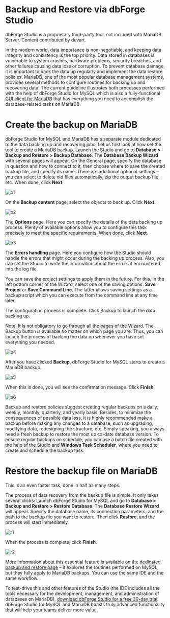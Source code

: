 # Backup and Restore via dbForge Studio

dbForge Studio is a proprietary third-party tool, not included with MariaDB Server. Content contributed by devart.

In the modern world, data importance is non-negotiable, and keeping data integrity and consistency is the top priority. Data stored in databases is vulnerable to system crashes, hardware problems, security breaches, and other failures causing data loss or corruption. To prevent database damage, it is important to back the data up regularly and implement the data restore policies. 
MariaDB, one of the most popular database management systems, provides several methods to configure routines for backing up and recovering data. The current guideline illustrates both processes performed with the help of dbForge Studio for MySQL which is also a fully-functional [GUI client for MariaDB](https://www.devart.com/dbforge/mysql/studio/mariadb-gui-client.html) that has everything you need to accomplish the database-related tasks on MariaDB.

#

# Create the backup on MariaDB

dbForge Studio for MySQL and MariaDB has a separate module dedicated to the data backing up and recovering jobs. Let us first look at how set the tool to create a MariaDB backup. 
Launch the Studio and go to **Database > Backup and Restore > Backup Database**. The **Database Backup Wizard** with several pages will appear. 
On the General page, specify the database in question and how to connect to it, then choose where to save the created backup file, and specify its name. There are additional optional settings – you can select to delete old files automatically, zip the output backup file, etc. When done, click **Next**.

![b1](/en/backup-and-restore-via-dbforge-studio/+image/b1 "b1")

On the **Backup content** page, select the objects to back up. Click **Next**.

![b2](/en/backup-and-restore-via-dbforge-studio/+image/b2 "b2")

The **Options** page. Here you can specify the details of the data backing up process. Plenty of available options allow you to configure this task precisely to meet the specific requirements. When done, click **Next**.

![b3](/en/backup-and-restore-via-dbforge-studio/+image/b3 "b3")

The **Errors handling** page. Here you configure how the Studio should handle the errors that might occur during the backing up process. Also, you can set the Studio to write the information about the errors it encountered into the log file.

You can save the project settings to apply them in the future. For this, in the left bottom corner of the Wizard, select one of the saving options: **Save Project** or **Save Command Line**. The latter allows saving settings as a backup script which you can execute from the command line at any time later.

The configuration process is complete. Click Backup to launch the data backing up.

Note: It is not obligatory to go through all the pages of the Wizard. The Backup button is available no matter on which page you are. Thus, you can launch the process of backing the data up whenever you have set everything you needed.

![b4](/en/backup-and-restore-via-dbforge-studio/+image/b4 "b4")

After you have clicked **Backup**, dbForge Studio for MySQL starts to create a MariaDB backup.

![b5](/en/backup-and-restore-via-dbforge-studio/+image/b5 "b5")

When this is done, you will see the confirmation message. Click **Finish**.

![b6](/en/backup-and-restore-via-dbforge-studio/+image/b6 "b6")

Backup and restore policies suggest creating regular backups on a daily, weekly, monthly, quarterly, and yearly basis. Besides, to minimize the consequences of possible data loss, it is highly recommended make a backup before making any changes to a database, such as upgrading, modifying data, redesigning the structure, etc. Simply speaking, you always need a fresh backup to restore the most up-to-date database version. 
To ensure regular backups on schedule, you can use a batch file created with the help of the Studio and **Windows Task Scheduler**, where you need to create and schedule the backup task.

#

# Restore the backup file on MariaDB

This is an even faster task, done in half as many steps.

The process of data recovery from the backup file is simple. It only takes several clicks: 
Launch dbForge Studio for MySQL and go to **Database > Backup and Restore > Restore Database**. The **Database Restore Wizard** will appear. 
Specify the database name, its connection parameters, and the path to the backup file you want to restore. Then click **Restore**, and the process will start immediately.

![r1](/en/backup-and-restore-via-dbforge-studio/+image/r1 "r1")

When the process is complete, click **Finish**.

![r2](/en/backup-and-restore-via-dbforge-studio/+image/r2 "r2")

More information about this essential feature is available on the [dedicated backup and restore page](https://www.devart.com/dbforge/mysql/studio/mysql-backup.html) – it explores the routines performed on MySQL, but they fully apply to MariaDB backups. You can use the same IDE and the same workflow.

To test-drive this and other features of the Studio (the IDE includes all the tools necessary for the development, management, and administration of databases on MariaDB), [download dbForge Studio for a free 30-day trial](https://www.devart.com/dbforge/mysql/studio/download.html). dbForge Studio for MySQL and MariaDB boasts truly advanced functionality that will help your teams deliver more value.